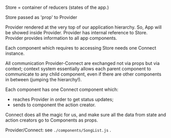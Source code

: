 Store = container of reducers (states of the app.)

Store passed as 'prop' to Provider

Provider rendered at the very top of our application hierarchy.
So, App will be showed inside Provider.
Provider has internal reference to Store.
Provider provides information to all app components.

Each component which requires to accessing Store needs one Connect instance.

All communication Provider-Connect are exchanged not via props but via context;
context system essentially allows each parent component to communicate to any child component,
even if there are other components in between (jumping the hierarchy!).

Each component has one Connect component which:
- reaches Provider in order to get status updates;
- sends to component the action creator.

Connect does all the magic for us, and make sure all the data from state and action creators go to Components as props.

Provider/Connect: see `./components/SongList.js` .


